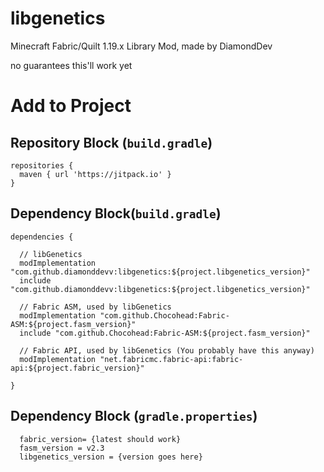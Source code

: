 # libgenetics
Minecraft Fabric/Quilt 1.19.x Library Mod, made by DiamondDev

no guarantees this'll work yet

# Add to Project
## Repository Block (`build.gradle`)
```
repositories {
  maven { url 'https://jitpack.io' }
}
```

## Dependency Block(`build.gradle`)
```
dependencies {

  // libGenetics
  modImplementation "com.github.diamonddevv:libgenetics:${project.libgenetics_version}"
  include "com.github.diamonddevv:libgenetics:${project.libgenetics_version}"
  
  // Fabric ASM, used by libGenetics
  modImplementation "com.github.Chocohead:Fabric-ASM:${project.fasm_version}"
  include "com.github.Chocohead:Fabric-ASM:${project.fasm_version}"
  
  // Fabric API, used by libGenetics (You probably have this anyway)
  modImplementation "net.fabricmc.fabric-api:fabric-api:${project.fabric_version}"
  
}
```

## Dependency Block (`gradle.properties`)
```
  fabric_version= {latest should work}
  fasm_version = v2.3
  libgenetics_version = {version goes here}
 ```
